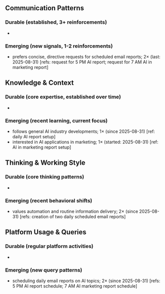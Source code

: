 ## Communication Patterns
### Durable (established, 3+ reinforcements)
- 

### Emerging (new signals, 1-2 reinforcements)
- prefers concise, directive requests for scheduled email reports; 2× (last: 2025-08-31) [refs: request for 5 PM AI report; request for 7 AM AI in marketing report]

## Knowledge & Context
### Durable (core expertise, established over time)
-

### Emerging (recent learning, current focus)
- follows general AI industry developments; 1× (since 2025-08-31) [ref: daily AI report setup]
- interested in AI applications in marketing; 1× (started: 2025-08-31) [ref: AI in marketing report setup]

## Thinking & Working Style
### Durable (core thinking patterns)
-

### Emerging (recent behavioral shifts)
- values automation and routine information delivery; 2× (since 2025-08-31) [refs: creation of two daily scheduled email reports]

## Platform Usage & Queries
### Durable (regular platform activities)
-

### Emerging (new query patterns)
- scheduling daily email reports on AI topics; 2× (since 2025-08-31) [refs: 5 PM AI report schedule; 7 AM AI marketing report schedule]